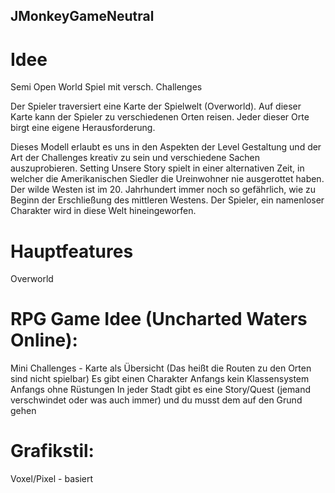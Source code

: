 ## JMonkeyGameNeutral

# Idee
Semi Open World Spiel mit versch. Challenges

Der Spieler traversiert eine Karte der Spielwelt (Overworld). Auf dieser Karte kann der Spieler zu verschiedenen Orten reisen. Jeder dieser Orte birgt eine eigene Herausforderung.

Dieses Modell erlaubt es uns in den Aspekten der Level Gestaltung und der Art der Challenges kreativ zu sein und verschiedene Sachen auszuprobieren.
Setting
Unsere Story spielt in einer alternativen Zeit, in welcher die Amerikanischen Siedler die Ureinwohner nie ausgerottet haben. Der wilde Westen ist im 20. Jahrhundert immer noch so gefährlich, wie zu Beginn der Erschließung des mittleren Westens. Der Spieler, ein namenloser Charakter wird in diese Welt hineingeworfen.

# Hauptfeatures
Overworld



# RPG Game Idee (Uncharted Waters Online):
Mini Challenges - Karte als Übersicht (Das heißt die Routen zu den Orten sind nicht spielbar)
Es gibt einen Charakter
Anfangs kein Klassensystem
Anfangs ohne Rüstungen
In jeder Stadt gibt es eine Story/Quest (jemand verschwindet oder was auch immer) und du musst dem auf den Grund gehen

# Grafikstil:
Voxel/Pixel - basiert
